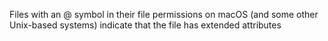 Files with an @ symbol in their file permissions on macOS (and some other Unix-based systems) indicate that the file has extended attributes

